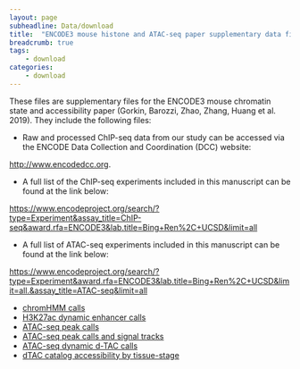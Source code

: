```yaml
---
layout: page
subheadline: Data/download
title:  "ENCODE3 mouse histone and ATAC-seq paper supplementary data files"
breadcrumb: true
tags:
    - download
categories:
    - download
---
```


These files are supplementary files for the ENCODE3 mouse chromatin state and accessibility paper (Gorkin, Barozzi, Zhao, Zhang, Huang et al. 2019). They include the following files:

- Raw and processed ChIP-seq data from our study can be accessed via the ENCODE Data Collection and Coordination (DCC) website:

<http://www.encodedcc.org>.
- A full list of the ChIP-seq experiments included in this manuscript can be found at the link below:

<https://www.encodeproject.org/search/?type=Experiment&assay_title=ChIP-seq&award.rfa=ENCODE3&lab.title=Bing+Ren%2C+UCSD&limit=all>
- A full list of ATAC-seq experiments included in this manuscript can be found at the link below:

<https://www.encodeproject.org/search/?type=Experiment&award.rfa=ENCODE3&lab.title=Bing+Ren%2C+UCSD&limit=all.&assay_title=ATAC-seq&limit=all>
- [chromHMM calls](http://enhancer.sdsc.edu/enhancer_export/ENCODE/chromHMM/)
- [H3K27ac dynamic enhancer calls](/renlab_website/download_files/ENCODE3_mouse_dynamic_H3K27ac_peaks.txt.gz)
- [ATAC-seq peak calls](http://enhancer.sdsc.edu/yuan/enhancer_export/ENCODE/ENCODE3_mouse_ATAC_peak_calls.tar.gz)
- [ATAC-seq peak calls and signal tracks](http://renlab.sdsc.edu/yanxiao/encode_trackhub/mm10/atacseq/)
- [ATAC-seq dynamic d-TAC calls](/renlab_website/download_files/ENCODE3_mouse_dynamic_dTACs.txt.gz)
- [dTAC catalog accessibility by tissue-stage](/renlab_website/download_files/dTAC_catalog_accessibility_by_sample.tar.gz)

